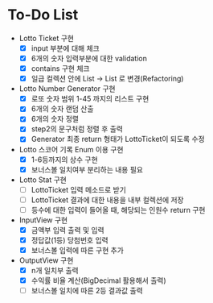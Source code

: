 # To-Do List
- Lotto Ticket 구현
    - [x] input 부분에 대해 체크
    - [x] 6개의 숫자 입력부분에 대한 validation
    - [x] contains 구현 체크
    - [x] 일급 컬렉션 안에 List<String> -> List<Integer> 로 변경(Refactoring)
 
- Lotto Number Generator 구현
    - [x] 로또 숫자 범위 1-45 까지의 리스트 구현
    - [x] 6개의 숫자 랜덤 산출
    - [x] 6개의 숫자 정렬
    - [x] step2의 문구처럼 정렬 후 출력
    - [x] Generator 최종 return 형태가 LottoTicket이 되도록 수정

- Lotto 스코어 기록 Enum 이용 구현
    - [x] 1-6등까지의 상수 구현
    - [x] 보너스볼 일치여부 분리하는 내용 필요
    
- Lotto Stat 구현
    - [ ] LottoTicket 입력 메소드로 받기
    - [ ] LottoTicket 결과에 대한 내용을 내부 컬렉션에 저장
    - [ ] 등수에 대한 입력이 들어올 때, 해당되는 인원수 return 구현
    
- InputView 구현
    - [x] 금액부 입력 출력 및 입력
    - [x] 정답값(1등) 당첨번호 입력
    - [x] 보너스볼 입력에 따른 구현 추가
 
- OutputView 구현
    - [x] n개 일치부 출력
    - [x] 수익률 비율 계산(BigDecimal 활용해서 출력)
    - [ ] 보너스볼 일치에 따른 2등 결과값 출력